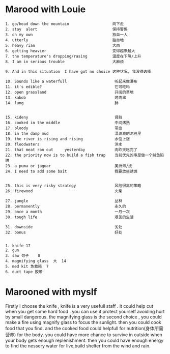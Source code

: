 Marood with Louie
====
```
1. go/head down the mountain                   向下走
2. stay  alert                                 保持警惕
3. on my own                                   独自一人
4. utterly                                     独自地
5. heavy rian                                  大雨
6. getting heavier                             变得越来越大
7. the temperature's dropping/rasing           温度在下降/上升
8. I am in serious trouble                     大麻烦

9. And in this situation  I have got no choice 这种状况, 我没得选择

10. Sounds like a waterfull                     听起来像瀑布
11. it's edible?                                它可吃吗
12. open grassland                              开阔的草地
13. kabob                                       烤肉串
14. lung                                        肺


15. kideny                                      肾脏
16. cooked in the middle                        中间烤熟
17. bloody                                      带血
18. in the damp mud                             湿漉漉的泥巴里
19. the river is rising and rising              水位上涨
20. floodwaters                                 洪水
21. that meat ran out     yesterday             肉昨天吃完了
22. the priority now is to build a fish trap    当前优先的事是做一个捕鱼陷阱
23. a puma or jaguar                            美洲师/虎
24. I need to add some bait                     我要放些诱饵


25. this is very risky strategy                 风险很高的策略
26. firewood                                    火柴

27. jungle                                      丛林
28. permanently                                 永久的   
29. once a month                                一月一次
30. tough life                                  艰苦的生活

31. downside                                    劣处
32. bonus                                       好处


1. knife 17
2. gun
3. saw 句子    8
4. magnifying glass  大  14
5. med kit 急救箱  7
6. duct tape 胶带
```

Marooned with myslf
====
Firstly  I choose the knife , knife  is a very usefull staff .  it could help cut   when you get some hard food .  you can use it protect yourself avoiding hurt by small dangerous.
the magnifying glass is the second choice , you could make a fire using magnify glass to focus the sunlight.
then you could cook food that you find. and the cooked food  could helpfull for nutrition(身体所需营养) for the body. you could have more chance to survive in outside when your body gets enough replenishment. then you could have enough energy to find the nessery water for live,build shelter from the wind and rain.


 
 